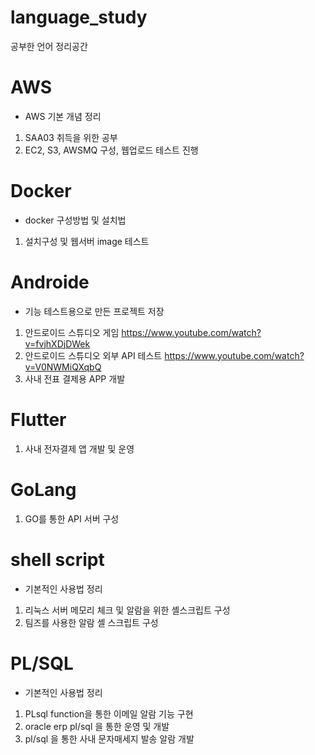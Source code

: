 # language_study
공부한 언어 정리공간

# AWS
- AWS 기본 개념 정리
1. SAA03 취득을 위한 공부
2. EC2, S3, AWSMQ 구성, 웹업로드 테스트 진행

# Docker
- docker 구성방법 및 설치법 
1. 설치구성 및 웹서버 image 테스트 

# Androide
- 기능 테스트용으로 만든 프로젝트 저장
1. 안드로이드 스튜디오 게임 https://www.youtube.com/watch?v=fvjhXDjDWek
2. 안드로이드 스튜디오 외부 API 테스트 https://www.youtube.com/watch?v=V0NWMiQXqbQ
3. 사내 전표 결제용 APP 개발
     
# Flutter
1. 사내 전자결제 앱 개발 및 운영
    
# GoLang
1. GO를 통한 API 서버 구성
     
# shell script
- 기본적인 사용법 정리
1. 리눅스 서버 메모리 체크 및 알람을 위한 셸스크립트 구성
2. 팀즈를 사용한 알람 셸 스크립트 구성

# PL/SQL
 - 기본적인 사용법 정리 
1. PLsql function을 통한 이메일 알람 기능 구현
2. oracle erp pl/sql 을 통한 운영 및 개발
3. pl/sql 을 통한 사내 문자매세지 발송 알람 개발
  
